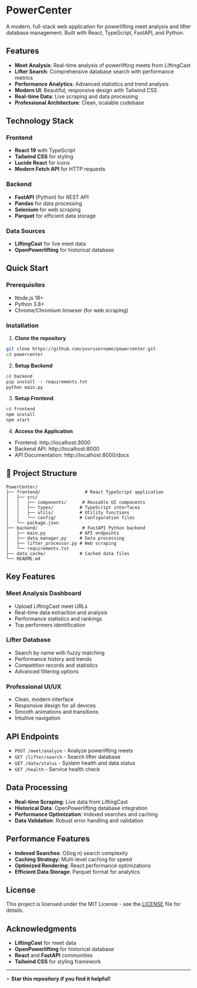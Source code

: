 # PowerCenter 

A modern, full-stack web application for powerlifting meet analysis and lifter database management. Built with React, TypeScript, FastAPI, and Python.

## Features

- **Meet Analysis**: Real-time analysis of powerlifting meets from LiftingCast
- **Lifter Search**: Comprehensive database search with performance metrics
- **Performance Analytics**: Advanced statistics and trend analysis
- **Modern UI**: Beautiful, responsive design with Tailwind CSS
- **Real-time Data**: Live scraping and data processing
- **Professional Architecture**: Clean, scalable codebase

## Technology Stack

### Frontend
- **React 19** with TypeScript
- **Tailwind CSS** for styling
- **Lucide React** for icons
- **Modern Fetch API** for HTTP requests

### Backend
- **FastAPI** (Python) for REST API
- **Pandas** for data processing
- **Selenium** for web scraping
- **Parquet** for efficient data storage

### Data Sources
- **LiftingCast** for live meet data
- **OpenPowerlifting** for historical database

## Quick Start

### Prerequisites
- Node.js 18+
- Python 3.8+
- Chrome/Chromium browser (for web scraping)

### Installation

1. **Clone the repository**
```bash
git clone https://github.com/yourusername/powercenter.git
cd powercenter
```

2. **Setup Backend**
```bash
cd backend
pip install -r requirements.txt
python main.py
```

3. **Setup Frontend**
```bash
cd frontend
npm install
npm start
```

4. **Access the Application**
- Frontend: http://localhost:3000
- Backend API: http://localhost:8000
- API Documentation: http://localhost:8000/docs

## 📁 Project Structure

```
PowerCenter/
├── frontend/                 # React TypeScript application
│   ├── src/
│   │   ├── components/      # Reusable UI components
│   │   ├── types/          # TypeScript interfaces
│   │   ├── utils/          # Utility functions
│   │   └── config/         # Configuration files
│   └── package.json
├── backend/                 # FastAPI Python backend
│   ├── main.py             # API endpoints
│   ├── data_manager.py     # Data processing
│   ├── lifter_processor.py # Web scraping
│   └── requirements.txt
├── data_cache/             # Cached data files
└── README.md
```

## Key Features

### Meet Analysis Dashboard
- Upload LiftingCast meet URLs
- Real-time data extraction and analysis
- Performance statistics and rankings
- Top performers identification

### Lifter Database
- Search by name with fuzzy matching
- Performance history and trends
- Competition records and statistics
- Advanced filtering options

### Professional UI/UX
- Clean, modern interface
- Responsive design for all devices
- Smooth animations and transitions
- Intuitive navigation

## API Endpoints

- `POST /meet/analyze` - Analyze powerlifting meets
- `GET /lifter/search` - Search lifter database
- `GET /data/status` - System health and data status
- `GET /health` - Service health check

## Data Processing

- **Real-time Scraping**: Live data from LiftingCast
- **Historical Data**: OpenPowerlifting database integration
- **Performance Optimization**: Indexed searches and caching
- **Data Validation**: Robust error handling and validation

## Performance Features

- **Indexed Searches**: O(log n) search complexity
- **Caching Strategy**: Multi-level caching for speed
- **Optimized Rendering**: React performance optimizations
- **Efficient Data Storage**: Parquet format for analytics

## License

This project is licensed under the MIT License - see the [LICENSE](LICENSE) file for details.

## Acknowledgments

- **LiftingCast** for meet data
- **OpenPowerlifting** for historical database
- **React** and **FastAPI** communities
- **Tailwind CSS** for styling framework
---

⭐ **Star this repository if you find it helpful!** 